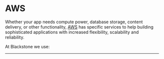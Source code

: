 # AWS

Whether your app needs compute power, database storage, content delivery, or other functionality, [AWS](https://aws.amazon.com/?) has specific services to help building sophisticated applications with increased flexibility, scalability and reliability.

At Blackstone we use:



---


